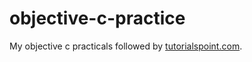 objective-c-practice
====================

My objective c practicals followed by [tutorialspoint.com](http://www.tutorialspoint.com/).
